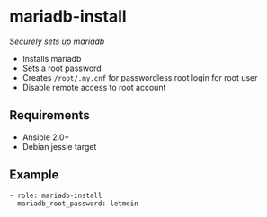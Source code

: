 # mariadb-install

*Securely sets up mariadb*

* Installs mariadb
* Sets a root password
* Creates `/root/.my.cnf` for passwordless root login for root user
* Disable remote access to root account

## Requirements

* Ansible 2.0+
* Debian jessie target


## Example

```
- role: mariadb-install
  mariadb_root_password: letmein
```
